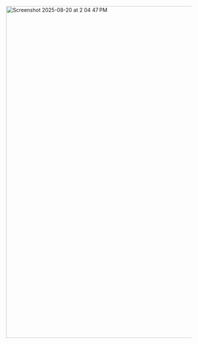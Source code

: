 <img width="1440" height="900" alt="Screenshot 2025-08-20 at 2 04 47 PM" src="https://github.com/user-attachments/assets/8cc892bf-0245-40e7-beb2-895137ce7583" />
